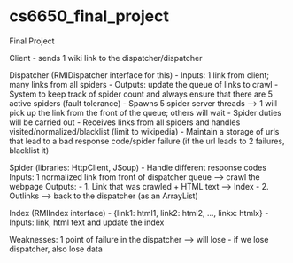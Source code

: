 # cs6650_final_project
Final Project

Client 
    - sends 1 wiki link to the dispatcher/dispatcher

Dispatcher (RMIDispatcher interface for this)
    - Inputs: 1 link from client; many links from all spiders 
    - Outputs: update the queue of links to crawl
    - System to keep track of spider count and always ensure that there are 5 active spiders (fault tolerance)
    - Spawns 5 spider server threads --> 1 will pick up the link from the front of the queue; others will wait
    - Spider duties will be carried out 
    - Receives links from all spiders and handles visited/normalized/blacklist 
        (limit to wikipedia)
    - Maintain a storage of urls that lead to a bad response code/spider failure 
        (if the url leads to 2 failures, blacklist it)

Spider (libraries: HttpClient, JSoup)
    - Handle different response codes 
    Inputs: 1 normalized link from front of dispatcher queue --> crawl the webpage
    Outputs:
    - 1. Link that was crawled + HTML text --> Index
    - 2. Outlinks --> back to the dispatcher (as an ArrayList<String>)

Index (RMIIndex interface)
    - {link1: html1, link2: html2, ..., linkx: htmlx} 
    - Inputs: link, html text and update the index

Weaknesses: 1 point of failure in the dispatcher --> will lose 
    - if we lose dispatcher, also lose data